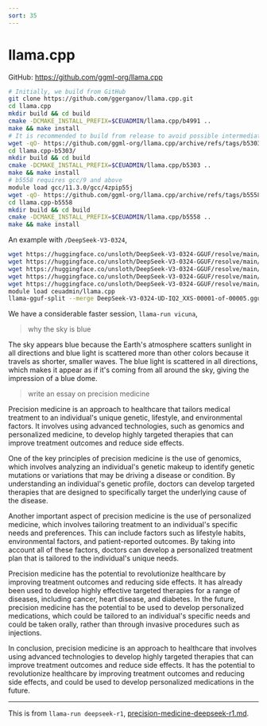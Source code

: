 ```yaml
---
sort: 35
---
```


# llama.cpp

GitHub: <https://github.com/ggml-org/llama.cpp>

```bash
# Initially, we build from GitHub
git clone https://github.com/ggerganov/llama.cpp.git
cd llama.cpp
mkdir build && cd build
cmake -DCMAKE_INSTALL_PREFIX=$CEUADMIN/llama.cpp/b4991 ..
make && make install
# It is recommended to build from release to avoid possible intermediate updates
wget -qO- https://github.com/ggml-org/llama.cpp/archive/refs/tags/b5303.tar.gz | tar xvfz -
cd llama.cpp-b5303/
mkdir build && cd build
cmake -DCMAKE_INSTALL_PREFIX=$CEUADMIN/llama.cpp/b5303 ..
make && make install
# b5558 requires gcc/9 and above
module load gcc/11.3.0/gcc/4zpip55j
wget -qO- https://github.com/ggml-org/llama.cpp/archive/refs/tags/b5558.tar.gz | tar xvfz -
cd llama.cpp-b5558
mkdir build && cd build
cmake -DCMAKE_INSTALL_PREFIX=$CEUADMIN/llama.cpp/b5558 ..
make && make install
```

An example with `/DeepSeek-V3-0324`,

```bash
wget https://huggingface.co/unsloth/DeepSeek-V3-0324-GGUF/resolve/main/UD-IQ2_XXS/DeepSeek-V3-0324-UD-IQ2_XXS-00001-of-00005.gguf
wget https://huggingface.co/unsloth/DeepSeek-V3-0324-GGUF/resolve/main/UD-IQ2_XXS/DeepSeek-V3-0324-UD-IQ2_XXS-00002-of-00005.gguf
wget https://huggingface.co/unsloth/DeepSeek-V3-0324-GGUF/resolve/main/UD-IQ2_XXS/DeepSeek-V3-0324-UD-IQ2_XXS-00003-of-00005.gguf
wget https://huggingface.co/unsloth/DeepSeek-V3-0324-GGUF/resolve/main/UD-IQ2_XXS/DeepSeek-V3-0324-UD-IQ2_XXS-00004-of-00005.gguf
wget https://huggingface.co/unsloth/DeepSeek-V3-0324-GGUF/resolve/main/UD-IQ2_XXS/DeepSeek-V3-0324-UD-IQ2_XXS-00005-of-00005.gguf
module load ceuadmin/llama.cpp
llama-gguf-split --merge DeepSeek-V3-0324-UD-IQ2_XXS-00001-of-00005.gguf DeepSeek-V3-0324-UD-IQ2_XXS.gguf
```

We have a considerable faster session, `llama-run vicuna`,

> why the sky is blue

The sky appears blue because the Earth's atmosphere scatters sunlight in all directions and blue light is scattered more than other colors because it travels as shorter, smaller waves. The blue light is scattered in all directions, which makes it appear as if it's coming from all around the sky, giving the impression of a blue dome.

> write an essay on precision medicine

Precision medicine is an approach to healthcare that tailors medical treatment to an individual's unique genetic, lifestyle, and environmental factors. It involves using advanced technologies, such as genomics and personalized medicine, to develop highly targeted therapies that can improve treatment outcomes and reduce side effects.

One of the key principles of precision medicine is the use of genomics, which involves analyzing an individual's genetic makeup to identify genetic mutations or variations that may be driving a disease or condition. By understanding an individual's genetic profile, doctors can develop targeted therapies that are designed to specifically target the underlying cause of the disease.

Another important aspect of precision medicine is the use of personalized medicine, which involves tailoring treatment to an individual's specific needs and preferences. This can include factors such as lifestyle habits, environmental factors, and patient-reported outcomes. By taking into account all of these factors, doctors can develop a personalized treatment plan that is tailored to the individual's unique needs.

Precision medicine has the potential to revolutionize healthcare by improving treatment outcomes and reducing side effects. It has already been used to develop highly effective targeted therapies for a range of diseases, including cancer, heart disease, and diabetes. In the future, precision medicine has the potential to be used to develop personalized medications, which could be tailored to an individual's specific needs and could be taken orally, rather than through invasive procedures such as injections.

In conclusion, precision medicine is an approach to healthcare that involves using advanced technologies to develop highly targeted therapies that can improve treatment outcomes and reduce side effects. It has the potential to revolutionize healthcare by improving treatment outcomes and reducing side effects, and could be used to develop personalized medications in the future.

---

This is from `llama-run deepseek-r1`, [precision-medicine-deepseek-r1.md](files/precision-medicine-deepseek-r1.md).

